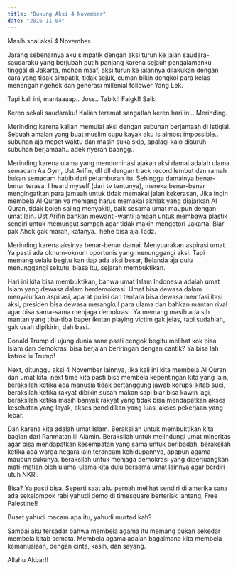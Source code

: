 ```yaml
---
title: "Dukung Aksi 4 November"
date: "2016-11-04"
---
```


Masih soal aksi 4 November.

Jarang sebenarnya aku simpatik dengan aksi turun ke jalan saudara-saudaraku yang berjubah putih panjang karena sejauh pengalamanku tinggal di Jakarta, mohon maaf, aksi turun ke jalannya dilakukan dengan cara yang tidak simpatik, tidak sejuk, cuman bikin dongkol para kelas menengah ngehek dan generasi millenial follower Yang Lek.

Tapi kali ini, mantaaaap.. Joss.. Tabik!! Faigk!! Saik! 

Keren sekali saudaraku! Kalian teramat sangatlah keren hari ini.. Merinding.

Merinding karena kalian memulai aksi dengan subuhan berjamaah di Istiqlal. Sebuah amalan yang buat muslim cupu kayak aku is almost impossible.. subuhan aja mepet waktu dan masih suka skip, apalagi kalo disuruh subuhan berjamaah.. adek nyerah baangg..

Merinding karena ulama yang mendominasi ajakan aksi damai adalah ulama semacam Aa Gym, Ust Arifin, dll dll dengan track record lembut dan ramah bukan semacam habib dari petamburan itu. Sehingga damainya benar-benar terasa. I heard myself (dari tv tentunya), mereka benar-benar mengingatkan para jamaah untuk tidak memakai jalan kekerasan, Jika ingin membela Al Quran ya memang harus memakai akhlak yang diajarkan Al Quran, tidak boleh saling menyakiti, baik sesama umat maupun dengan umat lain. Ust Arifin bahkan mewanti-wanti jamaah untuk membawa plastik sendiri untuk memungut sampah agar tidak makin mengotori Jakarta. Biar pak Ahok gak marah, katanya.. hehe bisa aja Tadz.

Merinding karena aksinya benar-benar damai. Menyuarakan aspirasi umat. Ya pasti ada oknum-oknum oportunis yang menunggangi aksi. Tapi memang selalu begitu kan tiap ada aksi besar, Belanda aja dulu menunggangi sekutu, biasa itu, sejarah membuktikan. 

Hari ini kita bisa membuktikan, bahwa umat Islam Indonesia adalah umat Islam yang dewasa dalam berdemokrasi. Umat bisa dewasa dalam menyalurkan aspirasi, aparat polisi dan tentara bisa dewasa memfasilitasi aksi, presiden bisa dewasa merangkul para ulama dan bahkan mantan rival agar bisa sama-sama menjaga demokrasi. Ya memang masih ada sih mantan yang tiba-tiba baper ikutan playing victim gak jelas, tapi sudahlah, gak usah dipikirin, dah basi..

Donald Trump di ujung dunia sana pasti cengok begitu melihat kok bisa Islam dan demokrasi bisa berjalan beriringan dengan cantik? Ya bisa lah katrok lu Trump!

Next, ditunggu aksi 4 November lainnya, jika kali ini kita membela Al Quran dan umat kita, next time kita pasti bisa membela kepentingan kita yang lain, beraksilah ketika ada manusia tidak bertanggung jawab korupsi kitab suci, beraksilah ketika rakyat dibikin susah makan sapi biar bisa kawin lagi, beraksilah ketika masih banyak rakyat yang tidak bisa mendapatkan akses kesehatan yang layak, akses pendidikan yang luas, akses pekerjaan yang lebar.

Dan karena kita adalah umat Islam. Beraksilah untuk membuktikan kita bagian dari Rahmatan lil Alamin. Beraksilah untuk melindungi umat minoritas agar bisa mendapatkan kesempatan yang sama untuk beribadah, beraksilah ketika ada warga negara lain terancam kehidupannya, apapun agama maupun sukunya, beraksilah untuk menjaga demokrasi yang diperjuangkan mati-matian oleh ulama-ulama kita dulu bersama umat lainnya agar berdiri utuh NKRI. 

Bisa? Ya pasti bisa. Seperti saat aku pernah melihat sendiri di amerika sana ada sekelompok rabi yahudi demo di timesquare berteriak lantang, Free Palestine!! 

Buset yahudi macam apa itu, yahudi murtad kah?

Sampai aku tersadar bahwa membela agama itu memang bukan sekedar membela kitab semata. Membela agama adalah bagaimana kita membela kemanusiaan, dengan cinta, kasih, dan sayang.

Allahu Akbar!!
